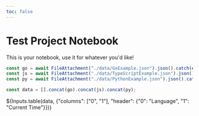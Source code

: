 ```yaml
---
toc: false
---
```


# Test Project Notebook

This is your notebook, use it for whatever you'd like!

```js echo
const go = await FileAttachment("./data/GoExample.json").json().catch(e => [["Go Error", e]]);;
const js = await FileAttachment("./data/TypeScriptExample.json").json().catch(e => [["TypeScript Error", e]]);;
const py = await FileAttachment("./data/PythonExample.json").json().catch(e => [["Python Error", e]]);

const data = [].concat(go).concat(js).concat(py);
```

${Inputs.table(data, {"columns": ["0", "1"], "header": {"0": "Language", "1": "Current Time"}})}

